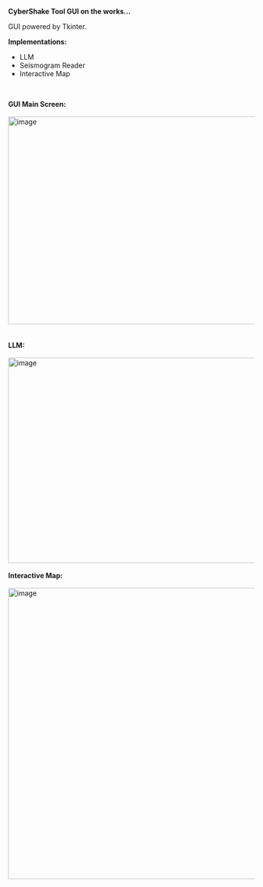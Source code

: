 **CyberShake Tool GUI on the works...**

GUI powered by Tkinter. 
<br>

**Implementations:**
  - LLM
  - Seismogram Reader
  - Interactive Map
<br> 


**GUI Main Screen:**
<br><br>
<img width="508" height="423" alt="image" src="https://github.com/user-attachments/assets/4443b030-298e-4803-b039-15d82f443e4a" />\
<br><br>
**LLM:**
<br><br>
<img width="992" height="418" alt="image" src="https://github.com/user-attachments/assets/0bd5db74-4215-4ad1-ac2f-7dce805b7b79" />
<br><br>
**Interactive Map:**
<br><br>
<img width="1298" height="593" alt="image" src="https://github.com/user-attachments/assets/b7a71cb2-3050-4af2-92eb-b7e89e0b2419" />







